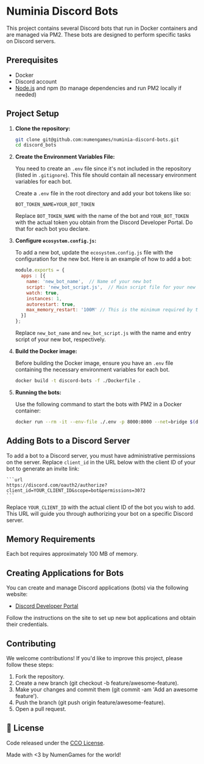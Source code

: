 # Numinia Discord Bots

This project contains several Discord bots that run in Docker containers and are managed via PM2. These bots are designed to perform specific tasks on Discord servers.

## Prerequisites

- Docker
- Discord account
- [Node.js](https://nodejs.org/) and npm (to manage dependencies and run PM2 locally if needed)

## Project Setup

1. **Clone the repository:**

    ```bash
    git clone git@github.com:numengames/numinia-discord-bots.git
    cd discord_bots
    ```

2. **Create the Environment Variables File:**

    You need to create an `.env` file since it's not included in the repository (listed in `.gitignore`). This file should contain all necessary environment variables for each bot.

    Create a `.env` file in the root directory and add your bot tokens like so:

    ```plaintext
    BOT_TOKEN_NAME=YOUR_BOT_TOKEN
    ```

    Replace `BOT_TOKEN_NAME` with the name of the bot and `YOUR_BOT_TOKEN` with the actual token you obtain from the Discord Developer Portal. Do that for each bot you declare.

3. **Configure `ecosystem.config.js`:**

    To add a new bot, update the `ecosystem.config.js` file with the configuration for the new bot. Here is an example of how to add a bot:

    ```javascript
    module.exports = {
      apps : [{
        name: 'new_bot_name',  // Name of your new bot
        script: 'new_bot_script.js',  // Main script file for your new bot
        watch: true,
        instances: 1,
        autorestart: true,
        max_memory_restart: '100M' // This is the minimum required by the bot to run
      }]
    };
    ```

    Replace `new_bot_name` and `new_bot_script.js` with the name and entry script of your new bot, respectively.

3. **Build the Docker image:**

    Before building the Docker image, ensure you have an `.env` file containing the necessary environment variables for each bot.

    ```bash
    docker build -t discord-bots -f ./Dockerfile .
    ```

4. **Running the bots:**

    Use the following command to start the bots with PM2 in a Docker container:

    ```bash
    docker run --rm -it --env-file ./.env -p 8000:8000 --net=bridge $(docker build -q -t discord-bots -f ./Dockerfile .)
    ```

## Adding Bots to a Discord Server

To add a bot to a Discord server, you must have administrative permissions on the server. Replace `client_id` in the URL below with the client ID of your bot to generate an invite link:

    ```url
    https://discord.com/oauth2/authorize?client_id=YOUR_CLIENT_ID&scope=bot&permissions=3072
    ```

Replace `YOUR_CLIENT_ID` with the actual client ID of the bot you wish to add. This URL will guide you through authorizing your bot on a specific Discord server.

## Memory Requirements

Each bot requires approximately 100 MB of memory.

## Creating Applications for Bots

You can create and manage Discord applications (bots) via the following website:

- [Discord Developer Portal](https://discord.com/developers)

Follow the instructions on the site to set up new bot applications and obtain their credentials.

## Contributing

We welcome contributions! If you'd like to improve this project, please follow these steps:

1. Fork the repository.
2. Create a new branch (git checkout -b feature/awesome-feature).
3. Make your changes and commit them (git commit -am 'Add an awesome feature').
4. Push the branch (git push origin feature/awesome-feature).
5. Open a pull request.

## 📜 License

Code released under the [CCO License](https://creativecommons.org/publicdomain/zero/1.0/).

Made with <3 by NumenGames for the world!